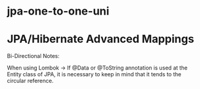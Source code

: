 # jpa-one-to-one-uni

# JPA/Hibernate Advanced Mappings

Bi-Directional Notes:

When using Lombok -> If @Data or @ToString annotation is used at the Entity class of JPA, it is necessary to keep in mind that it tends to the circular reference.
